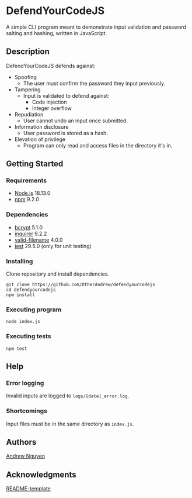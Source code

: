 # DefendYourCodeJS

A simple CLI program meant to demonstrate input validation and password salting and hashing, written in JavaScript.

## Description

DefendYourCodeJS defends against:

- Spoofing
  - The user must confirm the password they input previously.
- Tampering
  - Input is validated to defend against:
    - Code injection
    - Integer overflow
- Repudiation
  - User cannot undo an input once submitted.
- Information disclosure
  - User password is stored as a hash.
- Elevation of privilege
  - Program can only read and access files in the directory it's in.

## Getting Started

### Requirements

* [Node.js](https://nodejs.org/en) 18.13.0
* [npm](https://www.npmjs.com) 9.2.0

### Dependencies

* [bcrypt](https://www.npmjs.com/package/bcrypt) 5.1.0
* [inquirer](https://www.npmjs.com/package/inquirer) 9.2.2
* [valid-filename](https://www.npmjs.com/package/valid-filename) 4.0.0
* [jest](https://www.npmjs.com/package/jest) 29.5.0 (only for unit testing)

### Installing

Clone repository and install dependencies. 

```
git clone https://github.com/OtherAndrew/defendyourcodejs
cd defendyourcodejs
npm install
```

### Executing program

```
node index.js
```

### Executing tests

```
npm test
```

## Help

### Error logging

Invalid inputs are logged to `logs/[date]_error.log`.

### Shortcomings

Input files must be in the same directory as `index.js`.

## Authors

[Andrew Nguyen](https://github.com/OtherAndrew)

## Acknowledgments

[README-template](https://gist.github.com/DomPizzie/7a5ff55ffa9081f2de27c315f5018afc)
